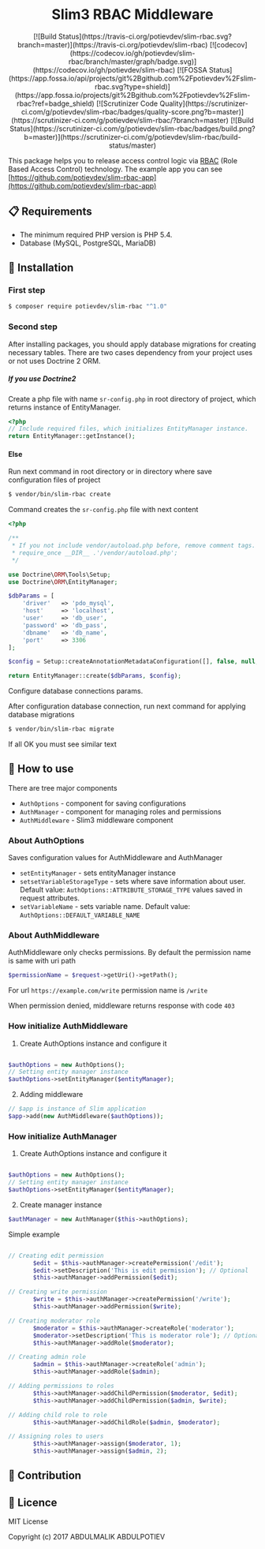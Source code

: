 <div align="center">
    <h1> Slim3 RBAC Middleware </h1>
</div>

<div align="center">
[![Build Status](https://travis-ci.org/potievdev/slim-rbac.svg?branch=master)](https://travis-ci.org/potievdev/slim-rbac)
[![codecov](https://codecov.io/gh/potievdev/slim-rbac/branch/master/graph/badge.svg)](https://codecov.io/gh/potievdev/slim-rbac)
[![FOSSA Status](https://app.fossa.io/api/projects/git%2Bgithub.com%2Fpotievdev%2Fslim-rbac.svg?type=shield)](https://app.fossa.io/projects/git%2Bgithub.com%2Fpotievdev%2Fslim-rbac?ref=badge_shield)
[![Scrutinizer Code Quality](https://scrutinizer-ci.com/g/potievdev/slim-rbac/badges/quality-score.png?b=master)](https://scrutinizer-ci.com/g/potievdev/slim-rbac/?branch=master)
[![Build Status](https://scrutinizer-ci.com/g/potievdev/slim-rbac/badges/build.png?b=master)](https://scrutinizer-ci.com/g/potievdev/slim-rbac/build-status/master)
</div>

This package helps you to release access control logic via [RBAC](https://en.wikipedia.org/wiki/Role-based_access_control) (Role Based Access Control) technology. The example app you can see [https://github.com/potievdev/slim-rbac-app](https://github.com/potievdev/slim-rbac-app)

## :clipboard: Requirements

- The minimum required PHP version is PHP 5.4.
- Database (MySQL, PostgreSQL, MariaDB)

## :wrench: Installation

### First step

```sh
$ composer require potievdev/slim-rbac "^1.0"
```

### Second step

After installing packages, you should apply database migrations for creating necessary tables. 
There are two cases dependency from your project uses or not uses Doctrine 2 ORM.


##### If you use  Doctrine2

Create a php file with name `sr-config.php` in root directory of project, which returns instance of EntityManager.

```php
<?php
// Include required files, which initializes EntityManager instance.
return EntityManager::getInstance();
```

#### Else

Run next command in root directory or in directory where save configuration files of project

```sh
$ vendor/bin/slim-rbac create
```

Command creates the `sr-config.php` file with next content

```php
<?php

/**
 * If you not include vendor/autoload.php before, remove comment tags.
 * require_once __DIR__ .'/vendor/autoload.php';
 */

use Doctrine\ORM\Tools\Setup;
use Doctrine\ORM\EntityManager;

$dbParams = [
    'driver'   => 'pdo_mysql',
    'host'     => 'localhost',
    'user'     => 'db_user',
    'password' => 'db_pass',
    'dbname'   => 'db_name',
    'port'     => 3306
];

$config = Setup::createAnnotationMetadataConfiguration([], false, null, null, false);

return EntityManager::create($dbParams, $config);
```

Configure database connections params.


After configuration database connection, run next command for applying database migrations

```sh
$ vendor/bin/slim-rbac migrate
```

If all OK you must see similar text


## :hammer: How to use

There are tree major components

- `AuthOptions` - component for saving configurations
- `AuthManager` - component for managing roles and permissions
- `AuthMiddleware` - Slim3 middleware component

### About AuthOptions
Saves configuration values for AuthMiddleware and AuthManager
- `setEntityManager` - sets entityManager instance
- `setsetVariableStorageType` - sets where save information about user. Default value: `AuthOptions::ATTRIBUTE_STORAGE_TYPE` values saved in request attributes.
- `setVariableName` - sets variable name. Default value: `AuthOptions::DEFAULT_VARIABLE_NAME`

### About AuthMiddleware
AuthMiddleware only checks permissions. By default the permission name is same with uri path

```php
$permissionName = $request->getUri()->getPath();
```
For url `https://example.com/write` permission name is `/write`  

When permission denied, middleware returns response with code `403`


### How initialize AuthMiddleware 

1. Create AuthOptions instance and configure it 

```php

$authOptions = new AuthOptions();
// Setting entity manager instance
$authOptions->setEntityManager($entityManager);

```
2. Adding middleware

```php
// $app is instance of Slim application
$app->add(new AuthMiddleware($authOptions));
```

### How initialize  AuthManager
 1. Create AuthOptions instance and configure it 
 
 ```php
 
 $authOptions = new AuthOptions();
 // Setting entity manager instance
 $authOptions->setEntityManager($entityManager);
 
 ```
 2. Create manager instance
 
 ```php
$authManager = new AuthManager($this->authOptions);
 ```
 
Simple example
 ```php

 // Creating edit permission
        $edit = $this->authManager->createPermission('/edit');
        $edit->setDescription('This is edit permission'); // Optional
        $this->authManager->addPermission($edit);

// Creating write permission
        $write = $this->authManager->createPermission('/write');
        $this->authManager->addPermission($write);

// Creating moderator role
        $moderator = $this->authManager->createRole('moderator');
        $moderator->setDescription('This is moderator role'); // Optional
        $this->authManager->addRole($moderator);

// Creating admin role
        $admin = $this->authManager->createRole('admin');
        $this->authManager->addRole($admin);

// Adding permissions to roles
        $this->authManager->addChildPermission($moderator, $edit);
        $this->authManager->addChildPermission($admin, $write);

// Adding child role to role
        $this->authManager->addChildRole($admin, $moderator);

// Assigning roles to users
        $this->authManager->assign($moderator, 1);
        $this->authManager->assign($admin, 2);
 ```

## :crossed_flags: Contribution

## :memo: Licence
MIT License

Copyright (c) 2017 ABDULMALIK ABDULPOTIEV
